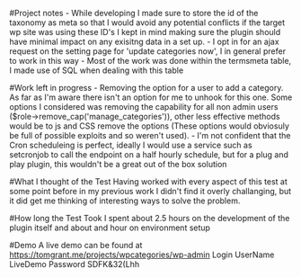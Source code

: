 #Project notes
    - While developing I made sure to store the id of the taxonomy as meta so that I would avoid any potential conflicts if the target wp site was using these ID's I kept in mind making sure the plugin should have minimal impact on any exisitng data in a set up. 
    - I opt in for an ajax request on the setting page for 'update categories now', I in general prefer to work in this way
    - Most of the work was done within the termsmeta table, I made use of SQL when dealing with this table


#Work left in progress
    - Removing the option for a user to add a category. As far as I'm aware there isn't an option for me to unhook for this one. Some options I considered was removing the capability for all non admin users ($role->remove_cap('manage_categories')), other less effective methods would be to js and CSS remove the options (These options would obviosuly be full of possible exploits and so weren't used).
    - I'm not confident that the Cron scheduleing is perfect, ideally I would use a service such as setcronjob to call the endpoint on a half hourly schedule, but for a plug and play plugin, this wouldn't be a great out of the box solution

#What I thought of the Test
    Having worked with every aspect of this test at some point before in my previous work I didn't find it overly challanging, but it did get me thinking of interesting ways to solve the problem. 

#How long the Test Took
    I spent about 2.5 hours on the development of the plugin itself and about and hour on environment setup

#Demo
    A live demo can be found at https://tomgrant.me/projects/wpcategories/wp-admin
    Login 
        UserName LiveDemo
        Password SDFK&32(Lhh
